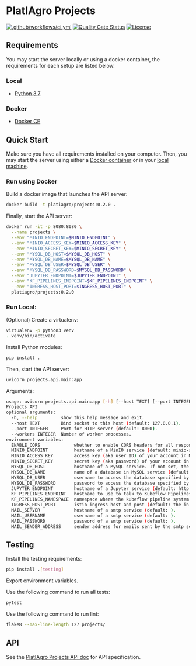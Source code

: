 # PlatIAgro Projects

[![.github/workflows/ci.yml](https://github.com/platiagro/projects/actions/workflows/ci.yml/badge.svg)](https://github.com/platiagro/projects/actions/workflows/ci.yml)
[![Quality Gate Status](https://sonarcloud.io/api/project_badges/measure?project=platiagro_projects&metric=alert_status)](https://sonarcloud.io/dashboard?id=platiagro_projects)
[![License](https://img.shields.io/badge/License-Apache%202.0-blue.svg)](https://opensource.org/licenses/Apache-2.0)

## Requirements

You may start the server locally or using a docker container, the requirements for each setup are listed below.

### Local

- [Python 3.7](https://www.python.org/downloads/)

### Docker

- [Docker CE](https://www.docker.com/get-docker)

## Quick Start

Make sure you have all requirements installed on your computer. Then, you may start the server using either a [Docker container](#run-using-docker) or in your [local machine](#run-local).

### Run using Docker

Build a docker image that launches the API server:

```bash
docker build -t platiagro/projects:0.2.0 .
```

Finally, start the API server:

```bash
docker run -it -p 8080:8080 \
  --name projects \
  --env "MINIO_ENDPOINT=$MINIO_ENDPOINT" \
  --env "MINIO_ACCESS_KEY=$MINIO_ACCESS_KEY" \
  --env "MINIO_SECRET_KEY=$MINIO_SECRET_KEY" \
  --env "MYSQL_DB_HOST=$MYSQL_DB_HOST" \
  --env "MYSQL_DB_NAME=$MYSQL_DB_NAME" \
  --env "MYSQL_DB_USER=$MYSQL_DB_USER" \
  --env "MYSQL_DB_PASSWORD=$MYSQL_DB_PASSWORD" \
  --env "JUPYTER_ENDPOINT=$JUPYTER_ENDPOINT" \
  --env "KF_PIPELINES_ENDPOINT=$KF_PIPELINES_ENDPOINT" \
  --env "INGRESS_HOST_PORT=$INGRESS_HOST_PORT" \
  platiagro/projects:0.2.0
```

### Run Local:

(Optional) Create a virtualenv:

```bash
virtualenv -p python3 venv
. venv/bin/activate
```

Install Python modules:

```bash
pip install .
```

Then, start the API server:

```bash
uvicorn projects.api.main:app
```

Arguments:

```bash
usage: uvicorn projects.api.main:app [-h] [--host TEXT] [--port INTEGER] [--workers INTEGER]
Projects API
optional arguments:
  -h, --help         show this help message and exit.
  --host TEXT        Bind socket to this host (default: 127.0.0.1).
  --port INTEGER     Port for HTTP server (default: 8000).
  --workers INTEGER  Number of worker processes.
environment variables:
  ENABLE_CORS             whether to enable CORS headers for all responses.
  MINIO_ENDPOINT          hostname of a MinIO service (default: minio-service.platiagro:9000).
  MINIO_ACCESS_KEY        access key (aka user ID) of your account in MinIO service (default: minio).
  MINIO_SECRET_KEY        secret key (aka password) of your account in MinIO service (default: minio123).
  MYSQL_DB_HOST           hostname of a MySQL service. If not set, the in-cluster address will be used (default: mysql.platiagro).
  MYSQL_DB_NAME           name of a database in MySQL service (default: platiagro).
  MYSQL_DB_USER           username to access the database specified by the MYSQL_DB_NAME variable (default: root).
  MYSQL_DB_PASSWORD       password to access the database specified by the MYSQL_DB_NAME variable (default: ).
  JUPYTER_ENDPOINT        hostname of a Jupyter service (default: http://server.anonymous:80/notebook/anonymous/server).
  KF_PIPELINES_ENDPOINT   hostname to use to talk to Kubeflow Pipelines (default: the in-cluster service DNS name will be used).
  KF_PIPELINES_NAMESPACE  namespace where the kubeflow pipeline system is run (default: anonymous).
  INGRESS_HOST_PORT       istio ingress host and post (default: the in-cluster host or ip will be used)
  MAIL_SERVER             hostname of a smtp service (default: ).
  MAIL_USERNAME           username of a smtp service (default: ).
  MAIL_PASSWORD           password of a smtp service (default: ).
  MAIL_SENDER_ADDRESS     sender address for emails sent by the smtp service (default: ).
```

## Testing

Install the testing requirements:

```bash
pip install .[testing]
```

Export environment variables.

Use the following command to run all tests:

```bash
pytest
```

Use the following command to run lint:

```bash
flake8 --max-line-length 127 projects/
```

## API

See the [PlatIAgro Projects API doc](https://platiagro.github.io/projects/) for API specification.
